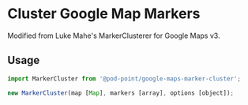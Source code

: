 # Cluster Google Map Markers

Modified from Luke Mahe's MarkerClusterer for Google Maps v3.

## Usage

```javascript
import MarkerCluster from '@pod-point/google-maps-marker-cluster';

new MarkerCluster(map [Map], markers [array], options [object]);
```